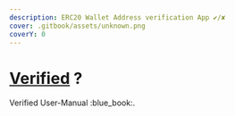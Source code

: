 ```yaml
---
description: ERC20 Wallet Address verification App ✔/✘
cover: .gitbook/assets/unknown.png
coverY: 0
---
```


# [Verified](https://open-info.gitbook.io/verified-app/) ?

Verified User-Manual :blue\_book:.
